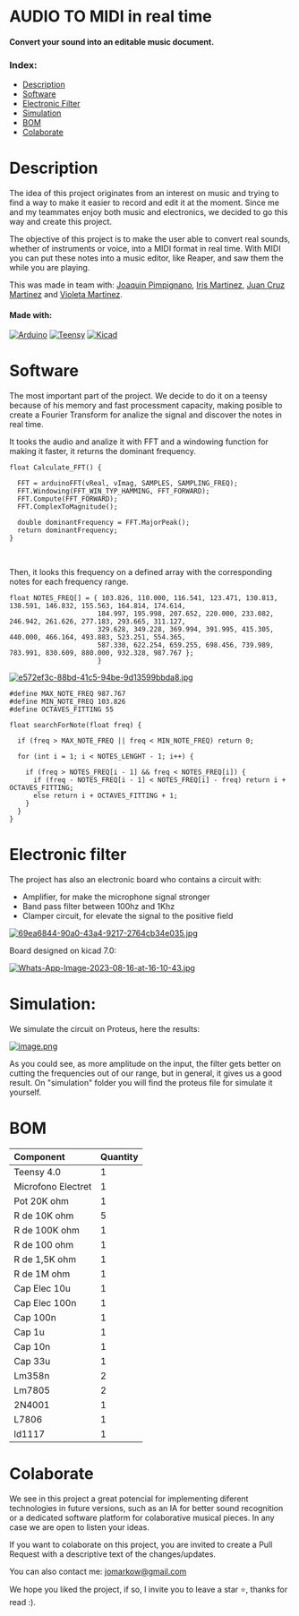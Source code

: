# AUDIO TO MIDI in real time

#### Convert your sound into an editable music document.

### Index:

* [Description](#description)<br>
* [Software](#software)<br>
* [Electronic Filter](#filter)<br>
* [Simulation](#simulation)<br>
* [BOM](#bom)<br>
* [Colaborate](#colab)<br>

<a name="description"></a>
# Description

The idea of this project originates from an interest on music and trying to find a way to make it easier to record and edit it at the moment. Since me and my teammates enjoy both music and electronics, we decided to go this way and create this project.

The objective of this project is to make the user able to convert real sounds, whether of instruments or voice, into a MIDI format in real time. With MIDI you can put these notes into a music editor, like Reaper, and saw them the while you are playing.

This was made in team with: 
[Joaquin Pimpignano](https://github.com/JoaquinPimpignano),
[Iris Martinez](https://github.com/IrisMartinez05),
[Juan Cruz Martinez]() and
[Violeta Martinez]().

#### Made with:

[![Arduino](https://img.shields.io/badge/Arduino_IDE-00979D?style=for-the-badge&logo=Arduino&logoColor=white)](https://www.arduino.cc/)
[![Teensy](https://img.shields.io/badge/Teensy_4.0-206922?style=for-the-badge)](https://www.pjrc.com/store/teensy40.html)
[![Kicad](https://img.shields.io/badge/Kicad-1a2dc7?style=for-the-badge&logo=kicad)](https://www.kicad.org/)

<a name="software"></a>
# Software

The most important part of the project. We decide to do it on a teensy because of his memory and fast processment capacity, making posible to create a Fourier Transform for analize the signal and discover the notes in real time.

It tooks the audio and analize it with FFT and a windowing function for making it faster, it returns the dominant frequency. 

```
float Calculate_FFT() {

  FFT = arduinoFFT(vReal, vImag, SAMPLES, SAMPLING_FREQ);
  FFT.Windowing(FFT_WIN_TYP_HAMMING, FFT_FORWARD);
  FFT.Compute(FFT_FORWARD);
  FFT.ComplexToMagnitude();

  double dominantFrequency = FFT.MajorPeak();
  return dominantFrequency;
}
```
<br>

Then, it looks this frequency on a defined array with the corresponding notes for each frequency range.

```
float NOTES_FREQ[] = { 103.826, 110.000, 116.541, 123.471, 130.813, 138.591, 146.832, 155.563, 164.814, 174.614,
                      184.997, 195.998, 207.652, 220.000, 233.082, 246.942, 261.626, 277.183, 293.665, 311.127,
                      329.628, 349.228, 369.994, 391.995, 415.305, 440.000, 466.164, 493.883, 523.251, 554.365,
                      587.330, 622.254, 659.255, 698.456, 739.989, 783.991, 830.609, 880.000, 932.328, 987.767 };
                      }
```

[![e572ef3c-88bd-41c5-94be-9d13599bbda8.jpg](https://i.postimg.cc/PJHggxD0/e572ef3c-88bd-41c5-94be-9d13599bbda8.jpg)](https://postimg.cc/WF9YrsX7)

```
#define MAX_NOTE_FREQ 987.767
#define MIN_NOTE_FREQ 103.826
#define OCTAVES_FITTING 55

float searchForNote(float freq) {

  if (freq > MAX_NOTE_FREQ || freq < MIN_NOTE_FREQ) return 0;

  for (int i = 1; i < NOTES_LENGHT - 1; i++) {

    if (freq > NOTES_FREQ[i - 1] && freq < NOTES_FREQ[i]) {
      if (freq - NOTES_FREQ[i - 1] < NOTES_FREQ[i] - freq) return i + OCTAVES_FITTING;
      else return i + OCTAVES_FITTING + 1;
    }
  }
}
```

<a name="filter"></a>
# Electronic filter

The project has also an electronic board who contains a circuit with:
* Amplifier, for make the microphone signal stronger
* Band pass filter between 100hz and 1Khz
* Clamper circuit, for elevate the signal to the positive field

[![69ea6844-90a0-43a4-9217-2764cb34e035.jpg](https://i.postimg.cc/MTbgxwq4/69ea6844-90a0-43a4-9217-2764cb34e035.jpg)](https://postimg.cc/Kkj0rdKr)

Board designed on kicad 7.0:

[![Whats-App-Image-2023-08-16-at-16-10-43.jpg](https://i.postimg.cc/QCvqd6bW/Whats-App-Image-2023-08-16-at-16-10-43.jpg)](https://postimg.cc/tnt6rN8X)

<a name="simulation"></a>
# Simulation:

We simulate the circuit on Proteus, here the results:

[![image.png](https://i.postimg.cc/mk1MCLkp/image.png)](https://postimg.cc/p5xpttDK)


As you could see, as more amplitude on the input, the filter gets better on cutting the frequencies out of our range, but in general, it gives us a good result.
On "simulation" folder you will find the proteus file for simulate it yourself.

<a name="bom"></a>
# BOM

Component|Quantity|
|:-------------|:-------------|
|Teensy 4.0|1|
|Microfono Electret|1|
|Pot 20K ohm|1|
|R de 10K ohm|5|
|R de 100K ohm|1|
|R de 100 ohm|1|
|R de 1,5K ohm|1|
|R de 1M ohm|1|
|Cap Elec 10u|1|
|Cap Elec 100n|1|
|Cap 100n|1|
|Cap 1u|1|
|Cap 10n|1|
|Cap 33u|1|
|Lm358n|2|
|Lm7805|2|
|2N4001|1|
|L7806|1|
|ld1117|1|

<a name="colab"></a>
# Colaborate

We see in this project a great potencial for implementing diferent technologies in future versions, such as an IA for better sound recognition or a dedicated software platform for colaborative musical pieces. In any case we are open to listen your ideas.

If you want to colaborate on this project, you are invited to create a Pull Request with a descriptive text of the changes/updates.

You can also contact me: 
[jomarkow@gmail.com](mailto:jomarkow@gmail.com)

We hope you liked the project, if so, I invite you to leave a star ⭐, thanks for read :).
